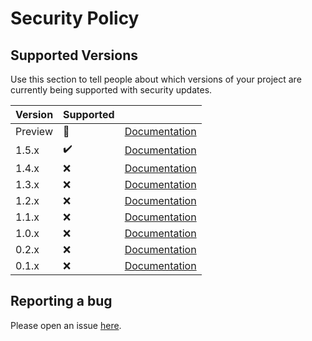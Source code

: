 # Security Policy

## Supported Versions

Use this section to tell people about which versions of your project are
currently being supported with security updates.

| Version | Supported |                                                   |
| ------- | --------- | ------------------------------------------------: |
| Preview | 🚧         | [Documentation](https://docs.dev-doctor.cf/next/) |
| 1.5.x   | ✔️         |       [Documentation](https://docs.dev-doctor.cf) |
| 1.4.x   | ❌         |  [Documentation](https://docs.dev-doctor.cf/1.4/) |
| 1.3.x   | ❌         |  [Documentation](https://docs.dev-doctor.cf/1.4/) |
| 1.2.x   | ❌         |  [Documentation](https://docs.dev-doctor.cf/1.2/) |
| 1.1.x   | ❌         |  [Documentation](https://docs.dev-doctor.cf/1.2/) |
| 1.0.x   | ❌         |  [Documentation](https://docs.dev-doctor.cf/1.2/) |
| 0.2.x   | ❌         |  [Documentation](https://docs.dev-doctor.cf/1.2/) |
| 0.1.x   | ❌         |  [Documentation](https://docs.dev-doctor.cf/1.2/) |

## Reporting a bug

Please open an issue [here](https://github.com/LinwoodCloud/dev_doctor/issues/new?assignees=&labels=bug&template=bug_report.md&title=Bug%3A+).
